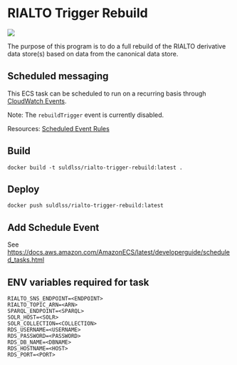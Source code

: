# RIALTO Trigger Rebuild

[![](https://images.microbadger.com/badges/image/suldlss/rialto-trigger-rebuild.svg)](https://microbadger.com/images/suldlss/rialto-trigger-rebuild "Get your own image badge on microbadger.com")

The purpose of this program is to do a full rebuild of the RIALTO derivative data store(s) based on data from the canonical data store.

## Scheduled messaging

This ECS task can be scheduled to run on a recurring basis through [CloudWatch Events](https://docs.aws.amazon.com/AmazonCloudWatch/latest/events/WhatIsCloudWatchEvents.html).

Note: The `rebuildTrigger` event is currently disabled.

Resources: [Scheduled Event Rules](https://docs.aws.amazon.com/AmazonCloudWatch/latest/events/ScheduledEvents.html)

## Build

```
docker build -t suldlss/rialto-trigger-rebuild:latest .
```

## Deploy
```
docker push suldlss/rialto-trigger-rebuild:latest
```

## Add Schedule Event

See https://docs.aws.amazon.com/AmazonECS/latest/developerguide/scheduled_tasks.html

## ENV variables required for task

```
RIALTO_SNS_ENDPOINT=<ENDPOINT>
RIALTO_TOPIC_ARN=<ARN>
SPARQL_ENDPOINT=<SPARQL>
SOLR_HOST=<SOLR>
SOLR_COLLECTION=<COLLECTION>
RDS_USERNAME=<USERNAME>
RDS_PASSWORD=<PASSWORD>
RDS_DB_NAME=<DBNAME>
RDS_HOSTNAME=<HOST>
RDS_PORT=<PORT>
```
